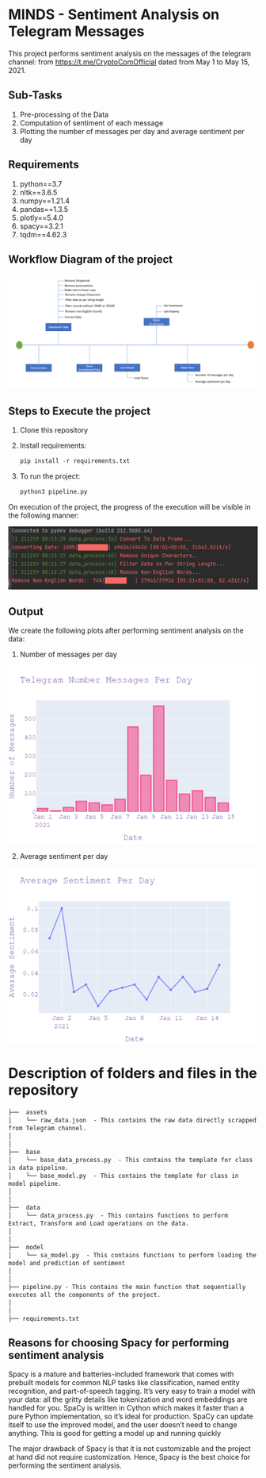 # MINDS - Sentiment Analysis on Telegram Messages
This project performs sentiment analysis on the messages of the telegram channel: from https://t.me/CryptoComOfficial dated from May 1 to May 15, 2021. 

## Sub-Tasks
1. Pre-processing of the Data
2. Computation of sentiment of each message
3. Plotting the number of messages per day and average sentiment per day

## Requirements
1. python==3.7
2. nltk==3.6.5
3. numpy==1.21.4
4. pandas==1.3.5
5. plotly==5.4.0
6. spacy==3.2.1
7. tqdm==4.62.3

## Workflow Diagram of the project
![Workflow Diagram](https://github.com/moxa16/telegram-sentiment-analysis/blob/main/assets/workflow_diagram.PNG)

## Steps to Execute the project
1. Clone this repository
2. Install requirements:

    ```python
    pip install -r requirements.txt
    ```
3. To run the project:

   ```python
   python3 pipeline.py
   ```

On execution of the project, the progress of the execution will be visible in the following manner:

![Execution Progress Report](https://github.com/moxa16/telegram-sentiment-analysis/blob/main/assets/execution_progress_report.PNG)

## Output

We create the following plots after performing sentiment analysis on the data:

1. Number of messages per day

![Number of Messages Per Day](https://github.com/moxa16/telegram-sentiment-analysis/blob/main/assets/number_of_messages_per_day.PNG)

2. Average sentiment per day

![Average Sentiment Per Day](https://github.com/moxa16/telegram-sentiment-analysis/blob/main/assets/average_sentiment_per_day.PNG)


# Description of folders and files in the repository
```
├──  assets
│    └── raw_data.json  - This contains the raw data directly scrapped from Telegram channel.
│
│
├──  base  
│    └── base_data_process.py  - This contains the template for class in data pipeline.
│    └── base_model.py  - This contains the template for class in model pipeline.
│ 
│
├──  data  
│    └── data_process.py  - This contains functions to perform Extract, Transform and Load operations on the data. 
│
│
├──  model
│    └── sa_model.py  - This contains functions to perform loading the model and prediction of sentiment 
│
│
├── pipeline.py - This contains the main function that sequentially executes all the components of the project.
│
│
├── requirements.txt 
```

## Reasons for choosing Spacy for performing sentiment analysis 
Spacy is a mature and batteries-included framework that comes with prebuilt models for common NLP tasks like classification, named entity recognition, and part-of-speech tagging. It’s very easy to train a model with your data: all the gritty details like tokenization and word embeddings are handled for you. SpaCy is written in Cython which makes it faster than a pure Python implementation, so it’s ideal for production. SpaCy can update itself to use the improved model, and the user doesn’t need to change anything. This is good for getting a model up and running quickly

The major drawback of Spacy is that it is not customizable and the project at hand did not require customization. Hence, Spacy is the best choice for performing the sentiment analysis.
